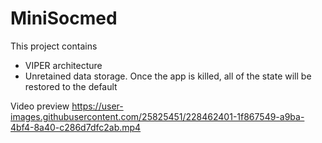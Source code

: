 # MiniSocmed
This project contains
- VIPER architecture
- Unretained data storage. Once the app is killed, all of the state will be restored to the default

Video preview
https://user-images.githubusercontent.com/25825451/228462401-1f867549-a9ba-4bf4-8a40-c286d7dfc2ab.mp4
